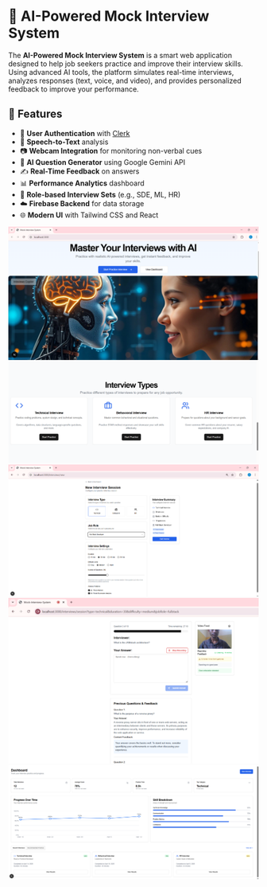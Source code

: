 # 🤖 AI-Powered Mock Interview System

The **AI-Powered Mock Interview System** is a smart web application designed to help job seekers practice and improve their interview skills. Using advanced AI tools, the platform simulates real-time interviews, analyzes responses (text, voice, and video), and provides personalized feedback to improve your performance.

## 🚀 Features

- 🔐 **User Authentication** with [Clerk](https://clerk.dev/)
- 🎤 **Speech-to-Text** analysis
- 📷 **Webcam Integration** for monitoring non-verbal cues
- 🧠 **AI Question Generator** using Google Gemini API
- ✍️ **Real-Time Feedback** on answers
- 📊 **Performance Analytics** dashboard
- 🧾 **Role-based Interview Sets** (e.g., SDE, ML, HR)
- ☁️ **Firebase Backend** for data storage
- 🌐 **Modern UI** with Tailwind CSS and React

![image alt](https://github.com/GunjalaSiddartha/AI-Powered-Mock-Interview-System-2/blob/d40b88cdd9fb8b8072674a05f238d9e4efdeb8bb/interface.png)
![image alt](https://github.com/GunjalaSiddartha/AI-Powered-Mock-Interview-System-2/blob/00b695398d3fd391a80aed6ea852fb5e6c69d658/interview_types.png)
![image alt](https://github.com/GunjalaSiddartha/AI-Powered-Mock-Interview-System-2/blob/ddd0b38daf511b0525be51a8193fb8f8e00fefda/new_interview_session.png)
![image alt](https://github.com/GunjalaSiddartha/AI-Powered-Mock-Interview-System-2/blob/575bd28f405ab8400c8410e25c338ee834970cba/interview_attending%20and%20result.png)
![image alt](https://github.com/GunjalaSiddartha/AI-Powered-Mock-Interview-System-2/blob/d33b55522f6fdbd6e15cb4f3b0524c94c763e204/performance_dashboard.png)
